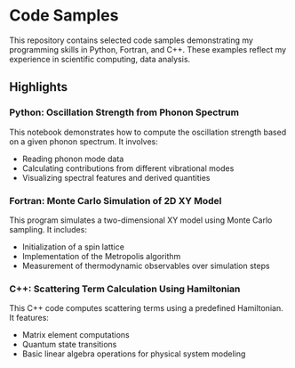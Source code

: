 # Code Samples

This repository contains selected code samples demonstrating my programming skills in Python, Fortran, and C++. These examples reflect my experience in scientific computing, data analysis.

## Highlights

### Python: Oscillation Strength from Phonon Spectrum
This notebook demonstrates how to compute the oscillation strength based on a given phonon spectrum. It involves:
- Reading phonon mode data
- Calculating contributions from different vibrational modes
- Visualizing spectral features and derived quantities

### Fortran: Monte Carlo Simulation of 2D XY Model
This program simulates a two-dimensional XY model using Monte Carlo sampling. It includes:
- Initialization of a spin lattice
- Implementation of the Metropolis algorithm
- Measurement of thermodynamic observables over simulation steps

### C++: Scattering Term Calculation Using Hamiltonian
This C++ code computes scattering terms using a predefined Hamiltonian. It features:
- Matrix element computations
- Quantum state transitions
- Basic linear algebra operations for physical system modeling

